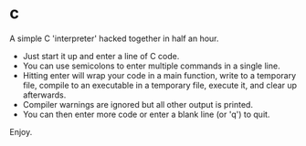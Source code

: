 # c

A simple C 'interpreter' hacked together in half an hour.

* Just start it up and enter a line of C code.
* You can use semicolons to enter multiple commands in a single line.
* Hitting enter will wrap your code in a main function, write to a temporary file,
compile to an executable in a temporary file, execute it, and clear up afterwards.
* Compiler warnings are ignored but all other output is printed.
* You can then enter more code or enter a blank line (or 'q') to quit.

Enjoy.
